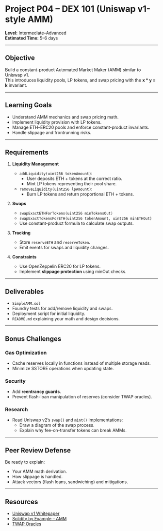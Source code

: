 # Project P04 – DEX 101 (Uniswap v1-style AMM)

**Level:** Intermediate–Advanced  
**Estimated Time:** 5–6 days  

---

## Objective
Build a constant-product Automated Market Maker (AMM) similar to Uniswap v1.  
This introduces liquidity pools, LP tokens, and swap pricing with the **x * y = k** invariant.

---

## Learning Goals
- Understand AMM mechanics and swap pricing math.
- Implement liquidity provision with LP tokens.
- Manage ETH–ERC20 pools and enforce constant-product invariants.
- Handle slippage and frontrunning risks.

---

## Requirements
1. **Liquidity Management**
   - `addLiquidity(uint256 tokenAmount)`:
     - User deposits ETH + tokens at the correct ratio.
     - Mint LP tokens representing their pool share.
   - `removeLiquidity(uint256 lpAmount)`:
     - Burn LP tokens and return proportional ETH + tokens.

2. **Swaps**
   - `swapExactETHForTokens(uint256 minTokensOut)`
   - `swapExactTokensForETH(uint256 tokenAmount, uint256 minETHOut)`
   - Use constant-product formula to calculate swap outputs.

3. **Tracking**
   - Store `reserveETH` and `reserveToken`.
   - Emit events for swaps and liquidity changes.

4. **Constraints**
   - Use OpenZeppelin ERC20 for LP tokens.
   - Implement **slippage protection** using minOut checks.

---

## Deliverables
- `SimpleAMM.sol`
- Foundry tests for add/remove liquidity and swaps.
- Deployment script for initial liquidity.
- `README.md` explaining your math and design decisions.

---

## Bonus Challenges
### Gas Optimization
- Cache reserves locally in functions instead of multiple storage reads.
- Minimize SSTORE operations when updating state.

### Security
- Add **reentrancy guards**.
- Prevent flash-loan manipulation of reserves (consider TWAP oracles).

### Research
- Read Uniswap v2’s `swap()` and `mint()` implementations:
  - Draw a diagram of the swap process.
  - Explain why fee-on-transfer tokens can break AMMs.

---

## Peer Review Defense
Be ready to explain:
- Your AMM math derivation.
- How slippage is handled.
- Attack vectors (flash loans, sandwiching) and mitigations.

---

## Resources
- [Uniswap v1 Whitepaper](https://hackmd.io/@HaydenAdams/HJ9jLsfTz)
- [Solidity by Example – AMM](https://solidity-by-example.org/defi/constant-product-amm/)
- [TWAP Oracles](https://docs.uniswap.org/contracts/v2/concepts/core-concepts/oracles)
